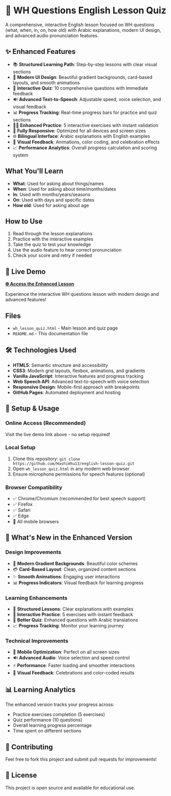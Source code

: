 # 🎯 WH Questions English Lesson Quiz

A comprehensive, interactive English lesson focused on WH questions (what, when, in, on, how old) with Arabic explanations, modern UI design, and advanced audio pronunciation features.

## ✨ Enhanced Features

- 📚 **Structured Learning Path**: Step-by-step lessons with clear visual sections
- 🎨 **Modern UI Design**: Beautiful gradient backgrounds, card-based layouts, and smooth animations
- 🎯 **Interactive Quiz**: 10 comprehensive questions with immediate feedback
- 🔊 **Advanced Text-to-Speech**: Adjustable speed, voice selection, and visual feedback
- 📊 **Progress Tracking**: Real-time progress bars for practice and quiz sections
- 🏋️‍♀️ **Enhanced Practice**: 5 interactive exercises with instant validation
- 📱 **Fully Responsive**: Optimized for all devices and screen sizes
- 🌐 **Bilingual Interface**: Arabic explanations with English examples
- 🎉 **Visual Feedback**: Animations, color coding, and celebration effects
- 📈 **Performance Analytics**: Overall progress calculation and scoring system

## What You'll Learn

- **What**: Used for asking about things/names
- **When**: Used for asking about time/months/dates  
- **In**: Used with months/years/seasons
- **On**: Used with days and specific dates
- **How old**: Used for asking about age

## How to Use

1. Read through the lesson explanations
2. Practice with the interactive examples
3. Take the quiz to test your knowledge
4. Use the audio feature to hear correct pronunciation
5. Check your score and retry if needed

## 🚀 Live Demo

**[🌐 Access the Enhanced Lesson](https://hashimhu13.github.io/english-lesson-quiz/wh_lesson_quiz.html)**

Experience the interactive WH questions lesson with modern design and advanced features!

## Files

- `wh_lesson_quiz.html` - Main lesson and quiz page
- `README.md` - This documentation file

## 🛠️ Technologies Used

- **HTML5**: Semantic structure and accessibility
- **CSS3**: Modern grid layouts, flexbox, animations, and gradients
- **Vanilla JavaScript**: Interactive features and progress tracking
- **Web Speech API**: Advanced text-to-speech with voice selection
- **Responsive Design**: Mobile-first approach with breakpoints
- **GitHub Pages**: Automated deployment and hosting

## 🔧 Setup & Usage

### Online Access (Recommended)
Visit the live demo link above - no setup required!

### Local Setup
1. Clone this repository: `git clone https://github.com/Hashimhu13/english-lesson-quiz.git`
2. Open `wh_lesson_quiz.html` in any modern web browser
3. Ensure microphone permissions for speech features (optional)

### Browser Compatibility
- ✅ Chrome/Chromium (recommended for best speech support)
- ✅ Firefox
- ✅ Safari
- ✅ Edge
- 📱 All mobile browsers

## 🎨 What's New in the Enhanced Version

### Design Improvements
- 🌈 **Modern Gradient Backgrounds**: Beautiful color schemes
- 💳 **Card-Based Layout**: Clean, organized content sections  
- ✨ **Smooth Animations**: Engaging user interactions
- 📊 **Progress Indicators**: Visual feedback for learning progress

### Learning Enhancements
- 📖 **Structured Lessons**: Clear explanations with examples
- 🎯 **Interactive Practice**: 5 exercises with instant feedback
- 🧠 **Better Quiz**: Enhanced questions with Arabic translations
- 📈 **Progress Tracking**: Monitor your learning journey

### Technical Improvements
- 📱 **Mobile Optimization**: Perfect on all screen sizes
- 🔊 **Advanced Audio**: Voice selection and speed control
- ⚡ **Performance**: Faster loading and smoother interactions
- 🎉 **Visual Feedback**: Celebrations and color-coded results

## 📊 Learning Analytics

The enhanced version tracks your progress across:
- Practice exercises completion (5 exercises)
- Quiz performance (10 questions)
- Overall learning progress percentage
- Time spent on different sections

## 🤝 Contributing

Feel free to fork this project and submit pull requests for improvements!

## 📄 License

This project is open source and available for educational use.